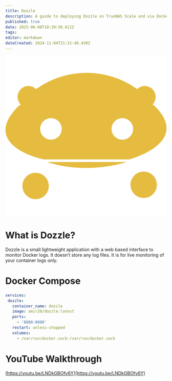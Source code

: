 ```yaml
---
title: Dozzle
description: A guide to deploying Dozzle on TrueNAS Scale and via Docker Compose
published: true
date: 2025-06-08T18:39:50.611Z
tags: 
editor: markdown
dateCreated: 2024-11-04T21:31:46.439Z
---
```


![](/dozzle.png)

# What is Dozzle?

Dozzle is a small lightweight application with a web based interface to monitor Docker logs. It doesn’t store any log files. It is for live monitoring of your container logs only.

# Docker Compose

```yaml
services:
 dozzle:
   container_name: dozzle
   image: amir20/dozzle:latest
   ports:
     - '8888:8080'
   restart: unless-stopped
   volumes:
     - /var/run/docker.sock:/var/run/docker.sock
```

# YouTube Walkthrough

[https://youtu.be/LNDkGBOfv6Y](https://youtu.be/LNDkGBOfv6Y)